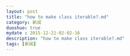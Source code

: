 ```yaml
---
layout: post
title: "how to make class iterable?.md"
category: 新闻
duoshuo: true
mydate : 2015-12-21-02-02-16
description: "how to make class iterable?.md"
tags: [新闻]
---
```

